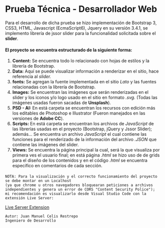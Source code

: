 # Prueba Técnica - Desarrollador Web
Para el desarrollo de dicha prueba se hizo implementación de Bootstrap 3, CSS3, HTML, Javascript (EcmaScript6), Jquery en su versión 3.4.1, se implemento librería de jssor slider para la funcionalidad solicitada sobre el __slider__.

#### El proyecto se encuentra estructurado de la siguiente forma:
1.  **Content:** Se encuentra todo lo relacionado con hojas de estilos y la librería de Bootstrap.
2.  **Data:** Aquí se puede visualizar información a renderizar en el sitio, hace referencia al _slider._
3.  **fonts:** Se agregan la fuente implementada en el sitio _Lato_ y las fuentes relacionadas con la librería de Bootstrap.
4.  **Images:** Se encuentran las imágenes que serán renderizadas en el slider y los iconos y/o logo usado en el sitio en formato _.svg._ (Todas las imágenes usadas fueron sacadas de **Unsplash**).
5.  **PSD - AI:** En está carpeta se encuentran los recursos con edición más los editables de Photoshop e Illustrator (Fueron manejados en las versiones de **Adobe CC**).
6.  **Scripts:** En está carpeta se encuentran los archivos de _JavaScript_ de las librerías usadas en el proyecto (Bootstrap, jQuery y Jssor Slider); además... Se encuentra un archivo _JavaScript_ el cual contiene las funciones para el renderizado de la información del archivo _.JSON_ que contiene las imágenes del slider.
7.  **Views:** Se encuentra la página principal la cual, será la que visualiza por primera ves el usuario final; en está página _.html_ se hizo uso de de grids para el diseño de los contenidos y en el código _.html_ se encuentra especifico en comentarios de cada sección.
####    
    NOTA: Para la visualización y el correcto funcionamiento del proyecto se debe montar en un Localhost 
    (ya que chrome u otros navegadores bloquearan peticiones a archivos independientes y genera un error de CORS "Content Security Police"); mi recomendación es visualizarlo desde Visual Studio Code con la extensión Live Server:
<a href="https://marketplace.visualstudio.com/items?itemName=ritwickdey.LiveServer"> Live Server Extension </a>

~~~ 
Autor: Juan Manuel Celis Restrepo
Ingeniero de Desarrollo
~~~


